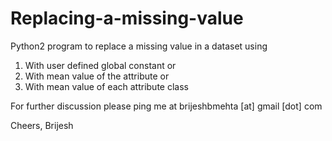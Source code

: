 # Replacing-a-missing-value
Python2 program to replace a missing value in a dataset using
1. With user defined global constant or
2. With mean value of the attribute or
3. With mean value of each attribute class

For further discussion please ping me at brijeshbmehta [at] gmail [dot] com

Cheers,
Brijesh
